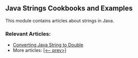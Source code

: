 ## Java Strings Cookbooks and Examples

This module contains articles about strings in Java.

### Relevant Articles:

- [Converting Java String to Double](https://www.baeldung.com/java-string-to-double)
- More articles: [[<-- prev>]](/java-strings-2) 
